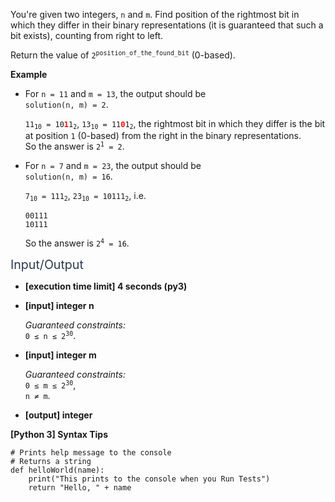 <p>You're given two integers, <code>n</code> and <code>m</code>. Find position of the rightmost bit in which they differ in their binary representations (it is guaranteed that such a bit exists), counting from right to left.</p>
<p>Return the value of <code>2<sup>position_of_the_found_bit</sup></code> (0-based).</p>
<p><strong>Example</strong></p>
<ul>
<li>
<p>For <code>n = 11</code> and <code>m = 13</code>, the output should be<br />
<code>solution(n, m) = 2</code>.</p>
<p><code>11<sub>10</sub> = 10<b><font color="red">1</font></b>1<sub>2</sub></code>, <code>13<sub>10</sub> = 11<b><font color="red">0</font></b>1<sub>2</sub></code>, the rightmost bit in which they differ is the bit at position <code>1</code> (0-based) from the right in the binary representations.<br />
So the answer is <code>2<sup>1</sup> = 2</code>.</p>
</li>
<li>
<p>For <code>n = 7</code> and <code>m = 23</code>, the output should be<br />
<code>solution(n, m) = 16</code>.</p>
<p><code>7<sub>10</sub> = 111<sub>2</sub></code>, <code>23<sub>10</sub> = 10111<sub>2</sub></code>, i.e.</p>
<pre><code>00111
10111
</code></pre>
<p>So the answer is <code>2<sup>4</sup> = 16</code>.</p>
</li>
</ul>
<p><span class="markdown--header" style="color:#2b3b52;font-size:1.4em">Input/Output</span></p>
<ul>
<li>
<p><strong>[execution time limit] 4 seconds (py3)</strong></p>
</li>
<li>
<p><strong>[input] integer n</strong></p>
<p><em>Guaranteed constraints:</em><br />
<code>0 ≤ n ≤ 2<sup>30</sup></code>.</p>
</li>
<li>
<p><strong>[input] integer m</strong></p>
<p><em>Guaranteed constraints:</em><br />
<code>0 ≤ m ≤ 2<sup>30</sup></code>,<br />
<code>n ≠ m</code>.</p>
</li>
<li>
<p><strong>[output] integer</strong></p>
</li>
</ul>
<p><strong>[Python 3] Syntax Tips</strong></p>
<pre><code class="language-python"><span class="hljs-comment"># Prints help message to the console</span>
<span class="hljs-comment"># Returns a string</span>
<span class="hljs-keyword">def</span> <span class="hljs-title function_">helloWorld</span>(<span class="hljs-params">name</span>):
    <span class="hljs-built_in">print</span>(<span class="hljs-string">"This prints to the console when you Run Tests"</span>)
    <span class="hljs-keyword">return</span> <span class="hljs-string">"Hello, "</span> + name

</code></pre>
